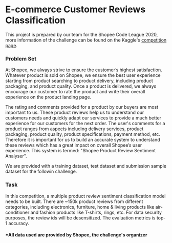 # E-commerce Customer Reviews Classification

This project is prepared by our team for the Shopee Code League 2020, more information of the challenge can be found on the Kaggle's [competition page](https://www.kaggle.com/c/student-shopee-code-league-sentiment-analysis/overview).

### Problem Set
At Shopee, we always strive to ensure the customer’s highest satisfaction. Whatever product is sold on Shopee, we ensure the best user experience starting from product searching to product delivery, including product packaging, and product quality. Once a product is delivered, we always encourage our customer to rate the product and write their overall experience on the product landing page.

The rating and comments provided for a product by our buyers are most important to us. These product reviews help us to understand our customers needs and quickly adapt our services to provide a much better experience for our customers for the next order. The user's comments for a product ranges from aspects including delivery services, product packaging, product quality, product specifications, payment method, etc. Therefore it is important for us to build an accurate system to understand these reviews which has a great impact on overall Shopee’s user experience. This system is termed: "Shopee Product Review Sentiment Analyser".

We are provided with a training dataset, test dataset and submission sample dataset for the followin challenge.

### Task
In this competition, a multiple product review sentiment classification model needs to be built. There are ~150k product reviews from different categories, including electronics, furniture, home & living products like air-conditioner and fashion products like T-shirts, rings, etc. For data security purposes, the review ids will be desensitized. The evaluation metrics is top-1 accuracy.

#### *All data used are provided by Shopee, the challenge's organizer
